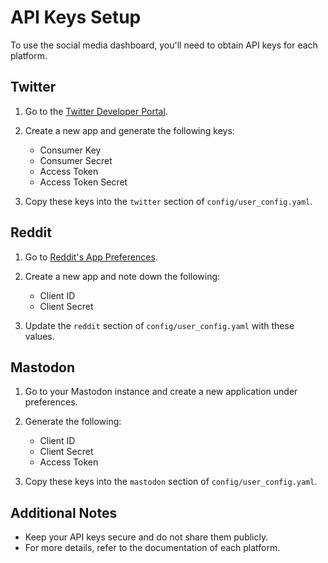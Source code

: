 # API Keys Setup

To use the social media dashboard, you'll need to obtain API keys for each platform.

## Twitter
1. Go to the [Twitter Developer Portal](https://developer.twitter.com/).
2. Create a new app and generate the following keys:
    - Consumer Key
    - Consumer Secret
    - Access Token
    - Access Token Secret

3. Copy these keys into the `twitter` section of `config/user_config.yaml`.

## Reddit
1. Go to [Reddit's App Preferences](https://www.reddit.com/prefs/apps).
2. Create a new app and note down the following:
    - Client ID
    - Client Secret

3. Update the `reddit` section of `config/user_config.yaml` with these values.

## Mastodon
1. Go to your Mastodon instance and create a new application under preferences.
2. Generate the following:
    - Client ID
    - Client Secret
    - Access Token

3. Copy these keys into the `mastodon` section of `config/user_config.yaml`.

## Additional Notes
- Keep your API keys secure and do not share them publicly.
- For more details, refer to the documentation of each platform.
